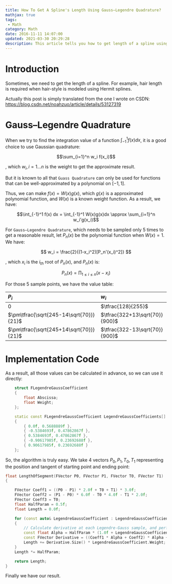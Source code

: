 ```yaml
---
title: How To Get A Spline's Length Using Gauss–Legendre Quadrature? 
mathjax: true
tags: 
 - Math
category: Math
date: 2016-11-11 14:07:00
updated: 2021-03-30 20:29:28
description: This article tells you how to get length of a spline using Gauss–Legendre Quadrature. 
---
```




# Introduction

Sometimes, we need to get the length of a spline. For example, hair length is required when hair-style is modeled using Hermit splines. 

Actually this post is simply translated from the one I wrote on CSDN: https://blog.csdn.net/noahzuo/article/details/53127319



# Gauss–Legendre Quadrature

When we try to find the integration value of a function $\int_{-1}^{1}f(x) dx$, it is a good choice to use Gaussian quadrature: 

$$\sum_{i=1}^n w_i f(x_i)$$

, which  $w_i, i = 1 ... n$ is the weight to get the approximate result. 

But it is known to all that `Guass Quadrature` can only be used for functions that can be well-approximated by a polynomial on $[−1, 1]$. 

Thus, we can make $f(x) = W(x)g(x)$, which $g(x)$ is a approximated polynomial function, and $W(x)$ is a known weight function. As a result, we have: 

$$\int_{-1}^1 f(x) dx = \int_{-1}^1 W(x)g(x)dx \approx \sum_{i=1}^n w_i'g(x_i)$$

For `Gauss–Legendre Quadrature`, which needs to be sampled only 5 times to get a reasonable result,  let $P_n(x)$ be the polynomial function when $W(x)=1$. We have: 

$$ w_i = \frac{2}{(1-x_i^2)[P_n'(x_i)^2]} $$

, which $x_i$ is the $i_{th}$ root of $P_n(x)$, and $P_n(x)$ is: 

$$ P_n(x) = \prod_{1\le i\le n}(x-x_i) $$

For those 5 sample points, we have the value table: 

|$P_i$|$w_i$|
|:-----|:-------|
|$0$|$\tfrac{128}{255}$|
|$\pm\tfrac{\sqrt{245-14\sqrt{70}}}{21}$|$\tfrac{322+13\sqrt{70}}{900}$|
|$\pm\tfrac{\sqrt{245+14\sqrt{70}}}{21}$ | $\tfrac{322-13\sqrt{70}}{900}$|

# Implementation Code

As a result, all those values can be calculated in advance, so we can use it directly: 

```cpp
	struct FLegendreGaussCoefficient
	{
		float Abscissa;
		float Weight;
	};

	static const FLegendreGaussCoefficient LegendreGaussCoefficients[] =
	{
		{ 0.0f, 0.5688889f },
		{ -0.5384693f, 0.47862867f },
		{ 0.5384693f, 0.47862867f },
		{ -0.90617985f, 0.23692688f },
		{ 0.90617985f, 0.23692688f }
	};
```

So, the algorithm is truly easy. We take 4 vectors $P_0, P_1, T_0, T_1$ representing the position and tangent of starting point and ending point: 


```cpp
float LengthOfSegment(FVector P0, FVector P1, FVector T0, FVector T1)
{

	FVector Coeff1 = ((P0 - P1) * 2.0f + T0 + T1) * 3.0f;
	FVector Coeff2 = (P1 - P0) * 6.0f - T0 * 4.0f - T1 * 2.0f;
	FVector Coeff3 = T0;
	float HalfParam = 0.5f;
	float Length = 0.0f;

	for (const auto& LegendreGaussCoefficient : LegendreGaussCoefficients)
	{
		// Calculate derivative at each Legendre-Gauss sample, and perform a weighted sum
		const float Alpha = HalfParam * (1.0f + LegendreGaussCoefficient.Abscissa);
		const FVector Derivative = ((Coeff1 * Alpha + Coeff2) * Alpha + Coeff3);
		Length += Derivative.Size() * LegendreGaussCoefficient.Weight;
	}
	Length *= HalfParam;

	return Length;
}
```

Finally we have our result. 